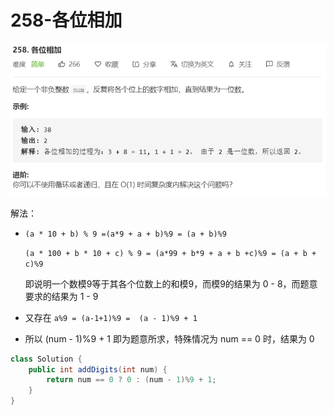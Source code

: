 # 258-各位相加

![image-20200808092007565](images/image-20200808092007565.png)

解法：

- `(a * 10 + b) % 9 =(a*9 + a + b)%9 = (a + b)%9`

  `(a * 100 + b * 10 + c) % 9 = (a*99 + b*9 + a + b +c)%9 = (a + b + c)%9` 

  即说明一个数模9等于其各个位数上的和模9，而模9的结果为 0 - 8，而题意要求的结果为 1 - 9

- 又存在 `a%9 = (a-1+1)%9 =  (a - 1)%9 + 1`
- 所以 (num - 1)%9 + 1 即为题意所求，特殊情况为 num == 0 时，结果为 0 

```java
class Solution {
    public int addDigits(int num) {
        return num == 0 ? 0 : (num - 1)%9 + 1; 
    }
}
```



